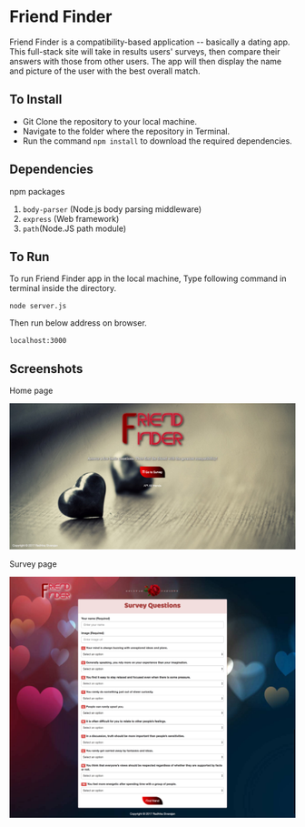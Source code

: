# Friend Finder
Friend Finder is a compatibility-based application -- basically a dating app. This full-stack site will take in results users' surveys, then compare their answers with those from other users. The app will then display the name and picture of the user with the best overall match. 

## To Install
* Git Clone the repository to your local machine.
* Navigate to the folder where the repository in Terminal.
* Run the command `npm install` to download the required dependencies.

## Dependencies
npm packages
1. `body-parser` (Node.js body parsing middleware)
1. `express` (Web framework)
1. `path`(Node.JS path module)

## To Run

To run Friend Finder app in the local machine, Type following command in terminal inside the directory.

	node server.js
    
Then run below address on browser.
	
	localhost:3000

    
## Screenshots

Home page

![home-page](/screenshots/home-page.png?raw=true)

Survey page

![survey-page](/screenshots/survey-page.png?raw=true)
